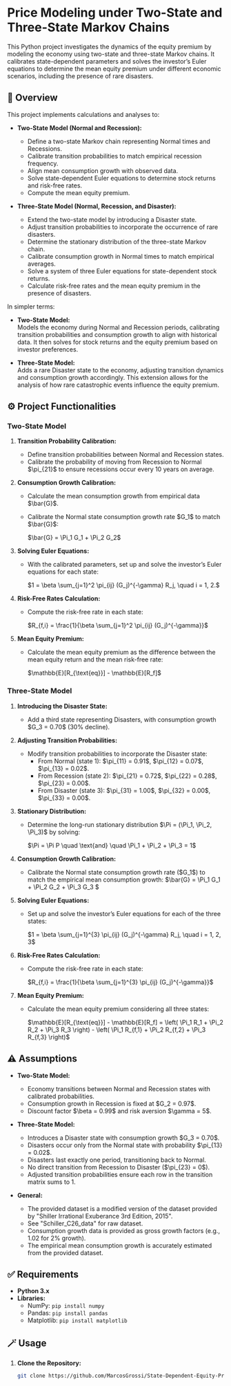 # Price Modeling under Two-State and Three-State Markov Chains

This Python project investigates the dynamics of the equity premium by modeling the economy using two-state and three-state Markov chains. It calibrates state-dependent parameters and solves the investor’s Euler equations to determine the mean equity premium under different economic scenarios, including the presence of rare disasters.

## 🔬 Overview

This project implements calculations and analyses to:

- **Two-State Model (Normal and Recession):**
  - Define a two-state Markov chain representing Normal times and Recessions.
  - Calibrate transition probabilities to match empirical recession frequency.
  - Align mean consumption growth with observed data.
  - Solve state-dependent Euler equations to determine stock returns and risk-free rates.
  - Compute the mean equity premium.

- **Three-State Model (Normal, Recession, and Disaster):**
  - Extend the two-state model by introducing a Disaster state.
  - Adjust transition probabilities to incorporate the occurrence of rare disasters.
  - Determine the stationary distribution of the three-state Markov chain.
  - Calibrate consumption growth in Normal times to match empirical averages.
  - Solve a system of three Euler equations for state-dependent stock returns.
  - Calculate risk-free rates and the mean equity premium in the presence of disasters.

In simpler terms:

- **Two-State Model:**  
  Models the economy during Normal and Recession periods, calibrating transition probabilities and consumption growth to align with historical data. It then solves for stock returns and the equity premium based on investor preferences.

- **Three-State Model:**  
  Adds a rare Disaster state to the economy, adjusting transition dynamics and consumption growth accordingly. This extension allows for the analysis of how rare catastrophic events influence the equity premium.

## ⚙️ Project Functionalities

### Two-State Model

1. **Transition Probability Calibration:**
   - Define transition probabilities between Normal and Recession states.
   - Calibrate the probability of moving from Recession to Normal \$\pi_{21}\$ to ensure recessions occur every 10 years on average.

2. **Consumption Growth Calibration:**
   - Calculate the mean consumption growth from empirical data \$\bar{G}\$.
   - Calibrate the Normal state consumption growth rate \$G_1\$ to match \$\bar{G}\$:

     \$\bar{G} = \Pi_1 G_1 + \Pi_2 G_2\$

3. **Solving Euler Equations:**
   - With the calibrated parameters, set up and solve the investor’s Euler equations for each state:

     \$1 = \beta \sum_{j=1}^2 \pi_{ij} (G_j)^{-\gamma} R_j, \quad i = 1, 2.$

4. **Risk-Free Rates Calculation:**
   - Compute the risk-free rate in each state:

     \$R_{f,i} = \frac{1}{\beta \sum_{j=1}^2 \pi_{ij} (G_j)^{-\gamma}}\$

5. **Mean Equity Premium:**
   - Calculate the mean equity premium as the difference between the mean equity return and the mean risk-free rate:

     \$\mathbb{E}[R_{\text{eq}}] - \mathbb{E}[R_f]\$

### Three-State Model

1. **Introducing the Disaster State:**
   - Add a third state representing Disasters, with consumption growth \$G_3 = 0.70\$ (30% decline).

2. **Adjusting Transition Probabilities:**
   - Modify transition probabilities to incorporate the Disaster state:
     - From Normal (state 1): \$\pi_{11} = 0.91\$, \$\pi_{12} = 0.07\$, \$\pi_{13} = 0.02\$.
     - From Recession (state 2): \$\pi_{21} = 0.72\$, \$\pi_{22} = 0.28\$, \$\pi_{23} = 0.00\$.
     - From Disaster (state 3): \$\pi_{31} = 1.00\$, \$\pi_{32} = 0.00\$, \$\pi_{33} = 0.00\$.

3. **Stationary Distribution:**
   - Determine the long-run stationary distribution \$\Pi = (\Pi_1, \Pi_2, \Pi_3)\$ by solving:

     \$\Pi = \Pi P \quad \text{and} \quad \Pi_1 + \Pi_2 + \Pi_3 = 1\$

4. **Consumption Growth Calibration:**
   - Calibrate the Normal state consumption growth rate (\$G_1\$) to match the empirical mean consumption growth:
     \$\bar{G} = \Pi_1 G_1 + \Pi_2 G_2 + \Pi_3 G_3
     \$

5. **Solving Euler Equations:**
   - Set up and solve the investor’s Euler equations for each of the three states:

     \$1 = \beta \sum_{j=1}^{3} \pi_{ij} (G_j)^{-\gamma} R_j, \quad i = 1, 2, 3\$

6. **Risk-Free Rates Calculation:**
   - Compute the risk-free rate in each state:

     \$R_{f,i} = \frac{1}{\beta \sum_{j=1}^{3} \pi_{ij} (G_j)^{-\gamma}}\$

7. **Mean Equity Premium:**
   - Calculate the mean equity premium considering all three states:

     \$\mathbb{E}[R_{\text{eq}}] - \mathbb{E}[R_f] = \left( \Pi_1 R_1 + \Pi_2 R_2 + \Pi_3 R_3 \right) - \left( \Pi_1 R_{f,1} + \Pi_2 R_{f,2} + \Pi_3 R_{f,3} \right)\$

## ⚠️ Assumptions

- **Two-State Model:**
  - Economy transitions between Normal and Recession states with calibrated probabilities.
  - Consumption growth in Recession is fixed at \$G_2 = 0.97\$.
  - Discount factor \$\beta = 0.99\$ and risk aversion \$\gamma = 5\$.

- **Three-State Model:**
  - Introduces a Disaster state with consumption growth \$G_3 = 0.70\$.
  - Disasters occur only from the Normal state with probability \$\pi_{13} = 0.02\$.
  - Disasters last exactly one period, transitioning back to Normal.
  - No direct transition from Recession to Disaster (\$\pi_{23} = 0\$).
  - Adjusted transition probabilities ensure each row in the transition matrix sums to 1.

- **General:**
  - The provided dataset is a modified version of the dataset provided by "Shiller Irrational Exuberance 3rd Edition, 2015".
  - See "Schiller_C26_data" for raw dataset.
  - Consumption growth data is provided as gross growth factors (e.g., 1.02 for 2% growth).
  - The empirical mean consumption growth is accurately estimated from the provided dataset.

## ✅ Requirements

- **Python 3.x**
- **Libraries:**
  - NumPy: `pip install numpy`
  - Pandas: `pip install pandas`
  - Matplotlib: `pip install matplotlib`

## 🪄 Usage

1. **Clone the Repository:**

   ```bash
   git clone https://github.com/MarcosGrossi/State-Dependent-Equity-Premium-Analysis-Using-Markov-Models.git


